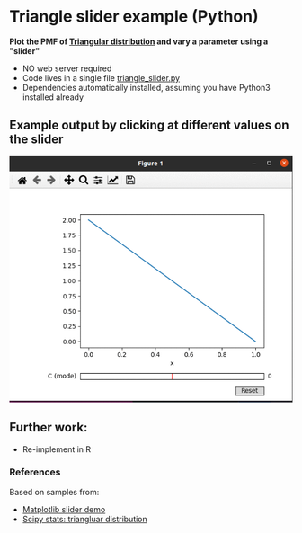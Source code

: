 # Triangle slider example (Python)
**Plot the PMF of [Triangular distribution](https://en.wikipedia.org/wiki/Triangular_distribution) and vary a parameter using a "slider"**
* NO web server required
* Code lives in a single file [triangle_slider.py](https://github.com/bcgov/wps-research/blob/master/doc/emily/triangle_slider.py)
* Dependencies automatically installed, assuming you have Python3 installed already

## Example output by clicking at different values on the slider
<img src="triangle.gif" width="650">

## Further work: 
* Re-implement in R

### References
Based on samples from:
* [Matplotlib slider demo](https://matplotlib.org/stable/gallery/widgets/slider_demo.html)
* [Scipy stats: triangluar distribution](https://docs.scipy.org/doc/scipy/reference/generated/scipy.stats.triang.html)
